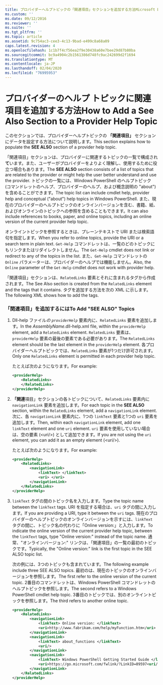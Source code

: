 ```yaml
---
title: プロバイダーヘルプトピックの「関連項目」セクションを追加する方法Microsoft Docs
ms.custom: ''
ms.date: 09/12/2016
ms.reviewer: ''
ms.suite: ''
ms.tgt_pltfrm: ''
ms.topic: article
ms.assetid: 9c754ac3-cee3-4c13-9bad-e499c8a68a09
caps.latest.revision: 4
ms.openlocfilehash: 1c1b7f4cf56ea2f9e30438a60e7bee29d87b80ba
ms.sourcegitcommit: bc9a4904c2b1561386d748fc9ac242699d2f1694
ms.translationtype: MT
ms.contentlocale: ja-JP
ms.lasthandoff: 02/04/2020
ms.locfileid: "76995953"
---
```

# <a name="how-to-add-a-see-also-section-to-a-provider-help-topic"></a><span data-ttu-id="5c3d7-102">プロバイダーのヘルプ トピックに関連項目を追加する方法</span><span class="sxs-lookup"><span data-stu-id="5c3d7-102">How to Add a See Also Section to a Provider Help Topic</span></span>

<span data-ttu-id="5c3d7-103">このセクションでは、プロバイダーヘルプトピックの **「関連項目」** セクションにデータを設定する方法について説明します。</span><span class="sxs-lookup"><span data-stu-id="5c3d7-103">This section explains how to populate the **SEE ALSO** section of a provider help topic.</span></span>

<span data-ttu-id="5c3d7-104">「関連項目」セクションは、プロバイダーに関連するトピックの一覧で構成され**て**います。また、ユーザーがプロバイダーをよりよく理解し、使用するために役立つ場合もあります。</span><span class="sxs-lookup"><span data-stu-id="5c3d7-104">The **SEE ALSO** section consists of a list of topics that are related to the provider or might help the user better understand and use the provider.</span></span> <span data-ttu-id="5c3d7-105">トピックの一覧には、Windows PowerShell のヘルプトピック (コマンドレットのヘルプ、プロバイダーのヘルプ、および概念説明の "about") を含めることができます。</span><span class="sxs-lookup"><span data-stu-id="5c3d7-105">The topic list can include cmdlet help, provider help and conceptual ("about") help topics in Windows PowerShell.</span></span> <span data-ttu-id="5c3d7-106">また、現在のプロバイダーのヘルプトピックのオンラインバージョンを含む、書籍、紙、およびオンラインのトピックへの参照を含めることもできます。</span><span class="sxs-lookup"><span data-stu-id="5c3d7-106">It can also include references to books, paper, and online topics, including an online version of the current provider help topic.</span></span>

<span data-ttu-id="5c3d7-107">オンライントピックを参照するときは、プレーンテキストで URI または検索語句を指定します。</span><span class="sxs-lookup"><span data-stu-id="5c3d7-107">When you refer to online topics, provide the URI or a search term in plain text.</span></span> <span data-ttu-id="5c3d7-108">`Get-Help` コマンドレットは、一覧のどのトピックにもリンクまたはリダイレクトしません。</span><span class="sxs-lookup"><span data-stu-id="5c3d7-108">The `Get-Help` cmdlet does not link or redirect to any of the topics in the list.</span></span> <span data-ttu-id="5c3d7-109">また、`Get-Help` コマンドレットの `Online` パラメーターは、プロバイダーのヘルプでは機能しません。</span><span class="sxs-lookup"><span data-stu-id="5c3d7-109">Also, the `Online` parameter of the `Get-Help` cmdlet does not work with provider help.</span></span>

<span data-ttu-id="5c3d7-110">「関連項目」セクションは、`RelatedLinks` 要素とそれに含まれるタグから作成されます。</span><span class="sxs-lookup"><span data-stu-id="5c3d7-110">The See Also section is created from the `RelatedLinks` element and the tags that it contains.</span></span> <span data-ttu-id="5c3d7-111">タグを追加する方法を次の XML に示します。</span><span class="sxs-lookup"><span data-stu-id="5c3d7-111">The following XML shows how to add the tags.</span></span>

### <a name="to-add-see-also-topics"></a><span data-ttu-id="5c3d7-112">「関連項目」を追加するには</span><span class="sxs-lookup"><span data-stu-id="5c3d7-112">To Add "SEE ALSO" Topics</span></span>

1. <span data-ttu-id="5c3d7-113">Dll-help ファイル*の `providerHelp`* 要素内に、`RelatedLinks` 要素を追加します。</span><span class="sxs-lookup"><span data-stu-id="5c3d7-113">In the *AssemblyName*.dll-help.xml file, within the `providerHelp` element, add a `RelatedLinks` element.</span></span> <span data-ttu-id="5c3d7-114">`RelatedLinks` 要素は、`providerHelp` 要素の最後の要素である必要があります。</span><span class="sxs-lookup"><span data-stu-id="5c3d7-114">The `RelatedLinks` element should be the last element in the `providerHelp` element.</span></span> <span data-ttu-id="5c3d7-115">各プロバイダーヘルプトピックでは、`RelatedLinks` 要素が1つだけ許可されます。</span><span class="sxs-lookup"><span data-stu-id="5c3d7-115">Only one `RelatedLinks` element is permitted in each provider help topic.</span></span>

   <span data-ttu-id="5c3d7-116">たとえば次のようになります。</span><span class="sxs-lookup"><span data-stu-id="5c3d7-116">For example:</span></span>

    ```xml
    <providerHelp>
        <RelatedLinks>
        </RelatedLinks>
    </providerHelp>
    ```

2. <span data-ttu-id="5c3d7-117">**「関連**項目」セクションの各トピックについて、`RelatedLinks` 要素内に `navigationLink` 要素を追加します。</span><span class="sxs-lookup"><span data-stu-id="5c3d7-117">For each topic in the **SEE ALSO** section, within the `RelatedLinks` element, add a `navigationLink` element.</span></span> <span data-ttu-id="5c3d7-118">次に、各 `navigationLink` 要素内に、1つの `linkText` 要素と1つの `uri` 要素を追加します。</span><span class="sxs-lookup"><span data-stu-id="5c3d7-118">Then, within each `navigationLink` element, add one `linkText` element and one `uri` element.</span></span> <span data-ttu-id="5c3d7-119">`uri` 要素を使用していない場合は、空の要素 (\<uri/>) として追加できます。</span><span class="sxs-lookup"><span data-stu-id="5c3d7-119">If you are not using the `uri` element, you can add it as an empty element (\<uri/>).</span></span>

   <span data-ttu-id="5c3d7-120">たとえば次のようになります。</span><span class="sxs-lookup"><span data-stu-id="5c3d7-120">For example:</span></span>

    ```xml
    <providerHelp>
        <RelatedLinks>
            <navigationLink>
                <linkText> </linkText>
                <uri> </uri>
            </navigationLink>
        </RelatedLinks>
    </providerHelp>
    ```

3. <span data-ttu-id="5c3d7-121">`linkText` タグの間のトピック名を入力します。</span><span class="sxs-lookup"><span data-stu-id="5c3d7-121">Type the topic name between the `linkText` tags.</span></span> <span data-ttu-id="5c3d7-122">URI を指定する場合は、`uri` タグの間に入力します。</span><span class="sxs-lookup"><span data-stu-id="5c3d7-122">If you are providing a URI, type it between the `uri` tags.</span></span> <span data-ttu-id="5c3d7-123">現在のプロバイダーのヘルプトピックのオンラインバージョンを示すには、`linkText` タグの間に、トピック名の代わりに「Online version:」と入力します。</span><span class="sxs-lookup"><span data-stu-id="5c3d7-123">To indicate the online version of the current provider help topic, between the `linkText` tags, type "Online version:" instead of the topic name.</span></span> <span data-ttu-id="5c3d7-124">通常、"オンラインバージョン:" リンクは、「関連項目」の一覧の最初のトピックです。</span><span class="sxs-lookup"><span data-stu-id="5c3d7-124">Typically, the "Online version:" link is the first topic in the SEE ALSO topic list.</span></span>

   <span data-ttu-id="5c3d7-125">次の例には、3つのトピックも含まれています。</span><span class="sxs-lookup"><span data-stu-id="5c3d7-125">The following example include three SEE ALSO topics.</span></span> <span data-ttu-id="5c3d7-126">最初のは、現在のトピックのオンラインバージョンを参照します。</span><span class="sxs-lookup"><span data-stu-id="5c3d7-126">The first refer to the online version of the current topic.</span></span> <span data-ttu-id="5c3d7-127">2番目のコマンドレットは、Windows PowerShell コマンドレットのヘルプトピックを参照します。</span><span class="sxs-lookup"><span data-stu-id="5c3d7-127">The second refers to a Windows PowerShell cmdlet help topic.</span></span> <span data-ttu-id="5c3d7-128">3番目のトピックでは、別のオンライントピックを参照します。</span><span class="sxs-lookup"><span data-stu-id="5c3d7-128">The third refers to another online topic.</span></span>

    ```xml
    <providerHelp>
        <RelatedLinks>
            <navigationLink>
                <linkText> Online version: </linkText>
                <uri>http://www.fabrikam.com/help/myFunction.htm</uri>
            </navigationLink>
            <navigationLink>
                <linkText> about_functions </linkText>
                <uri/>
            </navigationLink>
            <navigationLink>
                <linkText> Windows PowerShell Getting Started Guide </linkText>
                <uri>https://go.microsoft.com/fwlink/?LinkID=89597<uri/>
            </navigationLink>
        </RelatedLinks>
    </providerHelp>
    ```